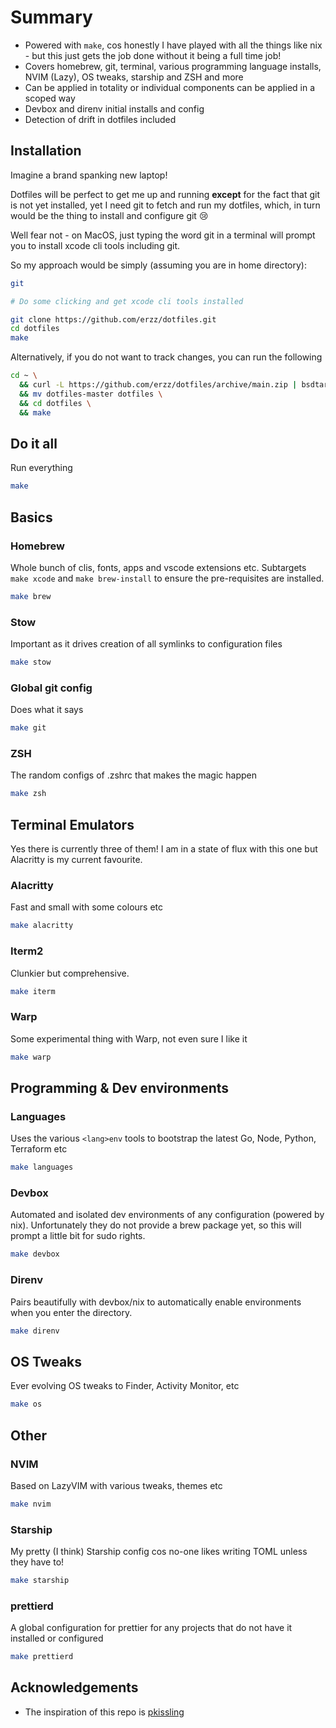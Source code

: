 # Summary

- Powered with `make`, cos honestly I have played with all the things like nix - but this just gets
  the job done without it being a full time job!
- Covers homebrew, git, terminal, various programming language installs, NVIM (Lazy), OS tweaks,
  starship and ZSH and more
- Can be applied in totality or individual components can be applied in a scoped way
- Devbox and direnv initial installs and config
- Detection of drift in dotfiles included

## Installation

Imagine a brand spanking new laptop!

Dotfiles will be perfect to get me up and running **except** for the fact that git is not yet
installed, yet I need git to fetch and run my dotfiles, which, in turn would be the thing to install
and configure git :cry:

Well fear not - on MacOS, just typing the word git in a terminal will prompt you to install xcode
cli tools including git.

So my approach would be simply (assuming you are in home directory):

```bash
git

# Do some clicking and get xcode cli tools installed

git clone https://github.com/erzz/dotfiles.git
cd dotfiles
make
```

Alternatively, if you do not want to track changes, you can run the following

```bash
cd ~ \
  && curl -L https://github.com/erzz/dotfiles/archive/main.zip | bsdtar -xvf- \
  && mv dotfiles-master dotfiles \
  && cd dotfiles \
  && make
```

## Do it all

Run everything

```bash
make
```

## Basics

### Homebrew

Whole bunch of clis, fonts, apps and vscode extensions etc. Subtargets `make xcode` and
`make brew-install` to ensure the pre-requisites are installed.

```bash
make brew
```

### Stow

Important as it drives creation of all symlinks to configuration files

```bash
make stow
```

### Global git config

Does what it says

```bash
make git
```

### ZSH

The random configs of .zshrc that makes the magic happen

```bash
make zsh
```

## Terminal Emulators

Yes there is currently three of them! I am in a state of flux with this one but Alacritty is my
current favourite.

### Alacritty

Fast and small with some colours etc

```bash
make alacritty
```

### Iterm2

Clunkier but comprehensive.

```bash
make iterm
```

### Warp

Some experimental thing with Warp, not even sure I like it

```bash
make warp
```

## Programming & Dev environments

### Languages

Uses the various `<lang>env` tools to bootstrap the latest Go, Node, Python, Terraform etc

```bash
make languages
```

### Devbox

Automated and isolated dev environments of any configuration (powered by nix). Unfortunately they do
not provide a brew package yet, so this will prompt a little bit for sudo rights.

```bash
make devbox
```

### Direnv

Pairs beautifully with devbox/nix to automatically enable environments when you enter the directory.

```bash
make direnv
```

## OS Tweaks

Ever evolving OS tweaks to Finder, Activity Monitor, etc

```bash
make os
```

## Other

### NVIM

Based on LazyVIM with various tweaks, themes etc

```bash
make nvim
```

### Starship

My pretty (I think) Starship config cos no-one likes writing TOML unless they have to!

```bash
make starship
```

### prettierd

A global configuration for prettier for any projects that do not have it installed or configured

```bash
make prettierd
```

## Acknowledgements

- The inspiration of this repo is [pkissling](https://github.com/pkissling/dotfiles/)
